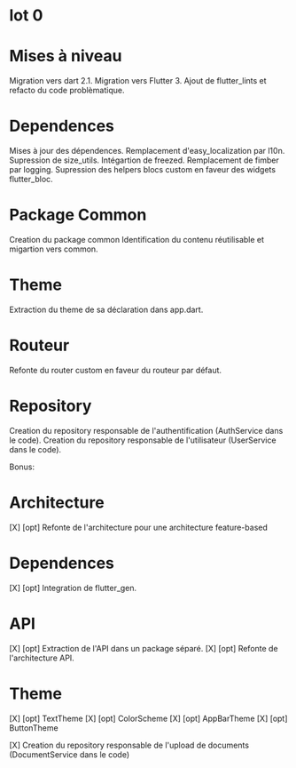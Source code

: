 # lot 0
# Mises à niveau
Migration vers dart 2.1.
Migration vers Flutter 3.
Ajout de flutter_lints et refacto du code problèmatique.

# Dependences
Mises à jour des dépendences.
Remplacement d'easy_localization par l10n.
Supression de size_utils.
Intégartion de freezed.
Remplacement de fimber par logging.
Supression des helpers blocs custom en faveur des widgets flutter_bloc.

# Package Common
Creation du package common
Identification du contenu réutilisable et migartion vers common.

# Theme
Extraction du theme de sa déclaration dans app.dart.

# Routeur
Refonte du router custom en faveur du routeur par défaut.

# Repository
Creation du repository responsable de l'authentification (AuthService dans le code).
Creation du repository responsable de l'utilisateur (UserService dans le code).

Bonus:
# Architecture
[X] [opt] Refonte de l'architecture pour une architecture feature-based

# Dependences
[X] [opt] Integration de flutter_gen.

# API
[X] [opt] Extraction de l'API dans un package séparé.
[X] [opt] Refonte de l'architecture API.

# Theme
[X] [opt] TextTheme
[X] [opt] ColorScheme
[X] [opt] AppBarTheme
[X] [opt] ButtonTheme

[X] Creation du repository responsable de l'upload de documents (DocumentService dans le code)